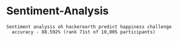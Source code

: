 # Sentiment-Analysis
    Sentiment analysis oh hackerearth predict happiness challenge
      accuracy - 88.592% (rank 71st of 10,005 participants)
    

